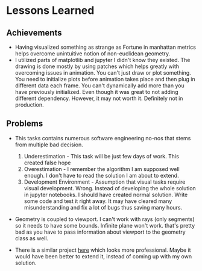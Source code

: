# Lessons Learned

## Achievements

- Having visualized something as strange as Fortune in manhattan metrics helps overcome unintuitive notion of non-euclidean geometry.
- I utilized parts of matplotlib and jupyter I didn't know they existed. The drawing is done mostly by using patches which helps greatly with overcoming issues in animation. You can't just draw or plot something. You need to initialize plots before animation takes place and then plug in different data each frame. You can't dynamically add more than you have previously initialized. Even though it was great to not adding different dependency. However, it may not worth it. Definitely not in production.

## Problems

- This tasks contains numerous software engineering no-nos that stems from multiple bad decision.

  1. Underestimation - This task will be just few days of work. This created false hope
  2. Overestimation - I remember the algorithm I am supposed well enough. I don't have to read the solution I am about to extend.
  3. Development Environment - Assumption that visual tasks require visual development. Wrong. Instead of developing the whole solution in jupyter notebooks. I should have created normal solution. Write some code and test it right away. It may have cleared many misunderstanding and fix a lot of bugs thus saving many hours.

- Geometry is coupled to viewport. I can't work with rays (only segments) so it needs to have some bounds. Infinite plane won't work. that's pretty bad as you have to pass information about viewport to the geometry class as well.

- There is a similar project [here](https://github.com/Yatoom/foronoi) which looks more professional. Maybe it would have been better to extend it, instead of coming up with my own solution.